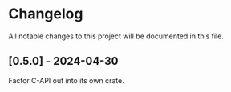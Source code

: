 # Changelog

All notable changes to this project will be documented in this file.

## [0.5.0] - 2024-04-30

Factor C-API out into its own crate.
